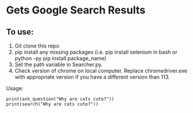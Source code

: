 # Gets Google Search Results

## To use:
1. Git clone this repo  
2. pip install any missing packages (i.e. pip install selenium in bash or python -py pip install package_name)  
3. Set the path variable in Searcher.py.  
4. Check version of chrome on local computer. Replace chromedriver.exe with appropriate version if you have a different version than 113.  

Usage:
```
print(ask_question("Why are cats cute?"))
print(search("Why are cats cute?"))
```
